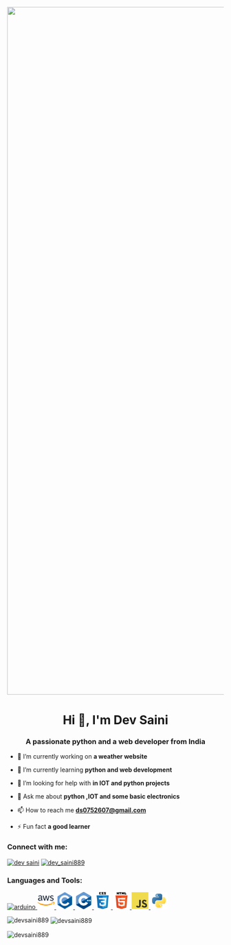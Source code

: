 <img src="https://thumbs.dreamstime.com/z/banner-software-development-programming-web-site-app-laptop-code-ui-ux-interface-concept-coding-testing-usability-design-220115862.jpg"  style="height: 40vh ; width: 100vw;"
    alt="">
<h1 align="center">Hi 👋, I'm Dev Saini</h1>
<h3 align="center">A passionate python and a web developer from India</h3>


- 🔭 I’m currently working on **a weather website**

- 🌱 I’m currently learning **python and web development**

- 🤝 I’m looking for help with **in IOT and python projects**

- 💬 Ask me about **python ,IOT and some basic electronics**

- 📫 How to reach me **ds0752607@gmail.com**

- ⚡ Fun fact **a good learner**

<h3 align="left">Connect with me:</h3>
<p align="left">
    <a href="https://fb.com/dev saini" target="blank"><img align="center"
            src="https://raw.githubusercontent.com/rahuldkjain/github-profile-readme-generator/master/src/images/icons/Social/facebook.svg"
            alt="dev saini" height="30" width="40" /></a>
    <a href="https://instagram.com/dev_saini889" target="blank"><img align="center"
            src="https://raw.githubusercontent.com/rahuldkjain/github-profile-readme-generator/master/src/images/icons/Social/instagram.svg"
            alt="dev_saini889" height="30" width="40" /></a>
</p>

<h3 align="left">Languages and Tools:</h3>
<p align="left"> <a href="https://www.arduino.cc/" target="_blank" rel="noreferrer"> <img
            src="https://cdn.worldvectorlogo.com/logos/arduino-1.svg" alt="arduino" width="40" height="40" /> </a> <a
        href="https://aws.amazon.com" target="_blank" rel="noreferrer"> <img
            src="https://raw.githubusercontent.com/devicons/devicon/master/icons/amazonwebservices/amazonwebservices-original-wordmark.svg"
            alt="aws" width="40" height="40" /> </a> <a href="https://www.cprogramming.com/" target="_blank"
        rel="noreferrer"> <img src="https://raw.githubusercontent.com/devicons/devicon/master/icons/c/c-original.svg"
            alt="c" width="40" height="40" /> </a> <a href="https://www.w3schools.com/cpp/" target="_blank"
        rel="noreferrer"> <img
            src="https://raw.githubusercontent.com/devicons/devicon/master/icons/cplusplus/cplusplus-original.svg"
            alt="cplusplus" width="40" height="40" /> </a> <a href="https://www.w3schools.com/css/" target="_blank"
        rel="noreferrer"> <img
            src="https://raw.githubusercontent.com/devicons/devicon/master/icons/css3/css3-original-wordmark.svg"
            alt="css3" width="40" height="40" /> </a> <a href="https://www.w3.org/html/" target="_blank"
        rel="noreferrer"> <img
            src="https://raw.githubusercontent.com/devicons/devicon/master/icons/html5/html5-original-wordmark.svg"
            alt="html5" width="40" height="40" /> </a> <a href="https://developer.mozilla.org/en-US/docs/Web/JavaScript"
        target="_blank" rel="noreferrer"> <img
            src="https://raw.githubusercontent.com/devicons/devicon/master/icons/javascript/javascript-original.svg"
            alt="javascript" width="40" height="40" /> </a> <a href="https://www.python.org" target="_blank"
        rel="noreferrer"> <img
            src="https://raw.githubusercontent.com/devicons/devicon/master/icons/python/python-original.svg"
            alt="python" width="40" height="40" /> </a> </p>

<p><img align="left"
        src="https://github-readme-stats.vercel.app/api/top-langs?username=devsaini889&show_icons=true&locale=en&layout=compact"
        alt="devsaini889" /></p>

<p>&nbsp;<img align="center"
        src="https://github-readme-stats.vercel.app/api?username=devsaini889&show_icons=true&locale=en"
        alt="devsaini889" /></p>

<p><img align="center" src="https://github-readme-streak-stats.herokuapp.com/?user=devsaini889&" alt="devsaini889" />
</p>

